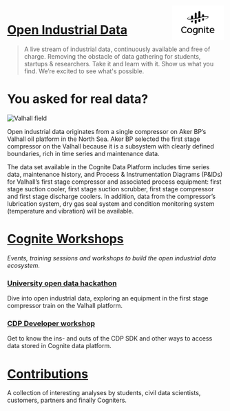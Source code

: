 <a href="https://cognite.com/">
    <img src="https://github.com/cognitedata/cognite-sdk-python/blob/master/img/cognite_logo.png" alt="Cognite logo" title="Cognite" align="right" height="80" />
</a>

# [Open Industrial Data](https://openindustrialdata.com/)

>A live stream of industrial data, continuously available and free of charge. Removing the obstacle of data gathering for students, startups & researchers. 
Take it and learn with it. Show us what you find. 
We’re excited to see what's possible.

# You asked for real data?

![Valhall field](https://www.akerbp.com/wp-content/uploads/2016/09/1455710061745.jpg)

Open industrial data originates from a single compressor on Aker BP’s Valhall oil platform in the North Sea. Aker BP selected the first stage compressor on the Valhall because it is a subsystem with clearly defined boundaries, rich in time series and maintenance data. 

The data set available in the Cognite Data Platform includes time series data, maintenance history, and Process & Instrumentation Diagrams (P&IDs) for Valhall’s first stage compressor and associated process equipment: first stage suction cooler, first stage suction scrubber, first stage compressor and first stage discharge coolers. In addition, data from the compressor’s lubrication system, dry gas seal system and condition monitoring system (temperature and vibration) will be available.

# [Cognite Workshops](workshops)
*Events, training sessions and workshops to build the open industrial data ecosystem.*

### [University open data hackathon](workshops/uni-hackathon)
Dive into open industrial data, exploring an equipment in the first stage compressor train on the Valhall platform.

### [CDP Developer workshop](workshops/developer-workshop)
Get to know the ins- and outs of the CDP SDK and other ways to access data stored in Cognite data platform.

# [Contributions](contributions)
A collection of interesting analyses by students, civil data scientists, customers, partners and finally Cogniters.

